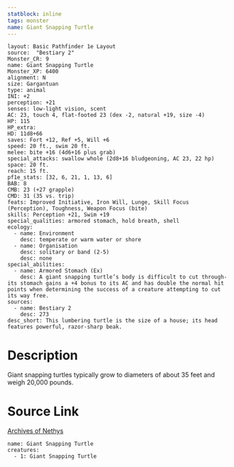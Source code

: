 ```yaml
---
statblock: inline
tags: monster
name: Giant Snapping Turtle
---
```

```statblock
layout: Basic Pathfinder 1e Layout
source:  "Bestiary 2"
Monster_CR: 9
name: Giant Snapping Turtle
Monster_XP: 6400
alignment: N
size: Gargantuan
type: animal
INI: +2
perception: +21
senses: low-light vision, scent
AC: 23, touch 4, flat-footed 23 (dex -2, natural +19, size -4)
HP: 115
HP_extra: 
HD: 11d8+66
saves: Fort +12, Ref +5, Will +6
speed: 20 ft., swim 20 ft.
melee: bite +16 (4d6+16 plus grab)
special_attacks: swallow whole (2d8+16 bludgeoning, AC 23, 22 hp)
space: 20 ft.
reach: 15 ft.
pf1e_stats: [32, 6, 21, 1, 13, 6]
BAB: 8
CMB: 23 (+27 grapple)
CMD: 31 (35 vs. trip)
feats: Improved Initiative, Iron Will, Lunge, Skill Focus (Perception), Toughness, Weapon Focus (bite)
skills: Perception +21, Swim +19
special_qualities: armored stomach, hold breath, shell
ecology:
  - name: Environment
    desc: temperate or warm water or shore
  - name: Organisation
    desc: solitary or band (2-5)
    desc: none
special_abilities:
  - name: Armored Stomach (Ex)
    desc: A giant snapping turtle’s body is difficult to cut through-its stomach gains a +4 bonus to its AC and has double the normal hit points when determining the success of a creature attempting to cut its way free.
sources:
  - name: Bestiary 2
    desc: 273
desc_short: This lumbering turtle is the size of a house; its head features powerful, razor-sharp beak.
```
# Description
Giant snapping turtles typically grow to diameters of about 35 feet and weigh 20,000 pounds.
# Source Link
[Archives of Nethys](https://aonprd.com/MonsterDisplay.aspx?ItemName=Giant%20Snapping%20Turtle)
```encounter-table
name: Giant Snapping Turtle
creatures:
  - 1: Giant Snapping Turtle
```
